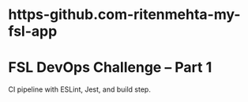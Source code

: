 # https-github.com-ritenmehta-my-fsl-app
# FSL DevOps Challenge – Part 1
CI pipeline with ESLint, Jest, and build step.
